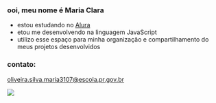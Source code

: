 ### ooi, meu nome é Maria Clara

- estou estudando no [Alura](https://www.alura.com.br)
- etou me desenvolvendo na linguagem JavaScript
- utilizo esse espaço para minha organização e compartilhamento do meus projetos desenvolvidos

### contato:

oliveira.silva.maria3107@escola.pr.gov.br

![](https://media.tenor.com/2eWC-i5x54IAAAAd/neyney-neymar.gif)
